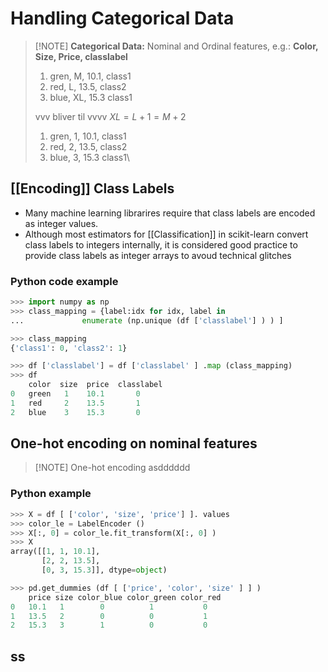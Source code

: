 # Handling Categorical Data
> [!NOTE] **Categorical Data:**
> Nominal and Ordinal features, e.g.:
> **Color, Size, Price, classlabel**
> 1. gren, M, 10.1, class1
> 2. red, L, 13.5, class2
> 3. blue, XL, 15.3 class1
> 
> vvv bliver til vvvv
> $XL=L+1=M+2$
> 1. gren, 1, 10.1, class1
> 2. red, 2, 13.5, class2
> 3. blue, 3, 15.3 class1\

## [[Encoding]] Class Labels
- Many machine learning librarires require that class labels are encoded as integer values.
- Although most estimators for [[Classification]] in scikit-learn convert class labels to integers internally, it is considered good practice to provide class labels as integer arrays to avoud technical glitches
### Python code example
```python
>>> import numpy as np
>>> class_mapping = {label:idx for idx, label in
...             enumerate (np.unique (df ['classlabel'] ) ) ]

>>> class_mapping
{'class1': 0, 'class2': 1}
```

```python
>>> df ['classlabel'] = df ['classlabel' ] .map (class_mapping)
>>> df
	color  size  price  classlabel
0	green   1    10.1       0
1	red     2    13.5       1
2	blue    3    15.3       0
```

## One-hot encoding on nominal features

> [!NOTE] One-hot encoding
> asdddddd

### Python example
```python
>>> X = df [ ['color', 'size', 'price'] ]. values
>>> color_le = LabelEncoder ()
>>> X[:, 0] = color_le.fit_transform(X[:, 0] )
>>> X
array([[1, 1, 10.1],
	   [2, 2, 13.5],
	   [0, 3, 15.3]], dtype=object)
```

```python
>>> pd.get_dummies (df [ ['price', 'color', 'size' ] ] )
	price size color_blue color_green color_red
0   10.1   1        0          1           0
1   13.5   2        0          0           1
2   15.3   3        1          0           0
```

## ss